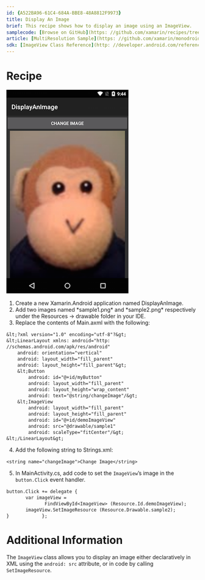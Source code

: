 ```yaml
---
id: {A522BA96-61C4-684A-BBE8-48A8812F9973}  
title: Display An Image
brief: This recipe shows how to display an image using an ImageView.  
samplecode: [Browse on GitHub](https: //github.com/xamarin/recipes/tree/master/android/controls/imageview/display_an_image)  
article: [MultiResolution Sample](https: //github.com/xamarin/monodroid-samples/tree/master/MultiResolution)  
sdk: [ImageView Class Reference](http: //developer.android.com/reference/android/widget/ImageView.html)  
---
```


<a name="Recipe" class="injected"></a>


# Recipe

 [ ![](Images/DisplayImage.png)](Images/DisplayImage.png)

<ol>
  <li>Create a new Xamarin.Android application named DisplayAnImage.</li>
  <li>Add two images named *sample1.png* and *sample2.png* respectively under the Resources -&gt; drawable folder in your IDE.</li>
  <li>Replace the contents of Main.axml with the following: </li>
</ol>

```
&lt;?xml version="1.0" encoding="utf-8"?&gt;
&lt;LinearLayout xmlns: android="http: //schemas.android.com/apk/res/android"
    android: orientation="vertical"
    android: layout_width="fill_parent"
    android: layout_height="fill_parent"&gt;
    &lt;Button
        android: id="@+id/myButton"
        android: layout_width="fill_parent"
        android: layout_height="wrap_content"
        android: text="@string/changeImage"/&gt;  
    &lt;ImageView
        android: layout_width="fill_parent"
        android: layout_height="fill_parent"
        android: id="@+id/demoImageView"
        android: src="@drawable/sample1"
        android: scaleType="fitCenter"/&gt;
&lt;/LinearLayout&gt;
```

<ol start="4">
  <li>Add the following string to Strings.xml: </li>
</ol>


```
<string name="changeImage">Change Image</string>
```

<ol start="5">
  <li>In MainActivity.cs, add code to set the <code>ImageView</code>’s image in the <code>button.Click</code> event handler.</li>
</ol>


```
button.Click += delegate {
       var imageView =
              FindViewById<ImageView> (Resource.Id.demoImageView);
       imageView.SetImageResource (Resource.Drawable.sample2);
}            };
```

 <a name="Additional_Information" class="injected"></a>


# Additional Information

The `ImageView` class allows you to display an image either declaratively in
XML using the `android: src` attribute, or in code by calling `SetImageResource`.